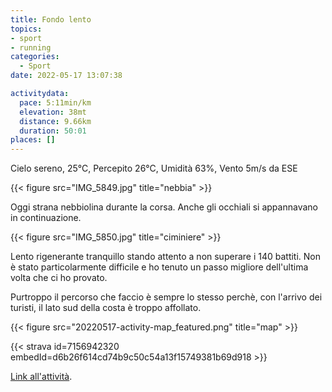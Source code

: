 ```yaml
---
title: Fondo lento
topics:
- sport
- running
categories: 
  - Sport
date: 2022-05-17 13:07:38

activitydata:
  pace: 5:11min/km
  elevation: 38mt
  distance: 9.66km
  duration: 50:01
places: []
---
```


Cielo sereno, 25°C, Percepito 26°C, Umidità 63%, Vento 5m/s da ESE

{{< figure src="IMG_5849.jpg" title="nebbia" >}}
<!--more-->

Oggi strana nebbiolina durante la corsa. Anche gli occhiali si appannavano in continuazione.

{{< figure src="IMG_5850.jpg" title="ciminiere" >}}

Lento rigenerante tranquillo stando attento a non superare i 140 battiti. Non è stato particolarmente difficile e ho tenuto un passo migliore dell'ultima volta che ci ho provato.

Purtroppo il percorso che faccio è sempre lo stesso perchè, con l'arrivo dei turisti, il lato sud della costa è troppo affollato.

{{<  figure src="20220517-activity-map_featured.png" title="map" >}}

{{< strava id=7156942320 embedId=d6b26f614cd74b9c50c54a13f15749381b69d918 >}}

[Link all'attività](https://strava.com/activities/7156942320).
